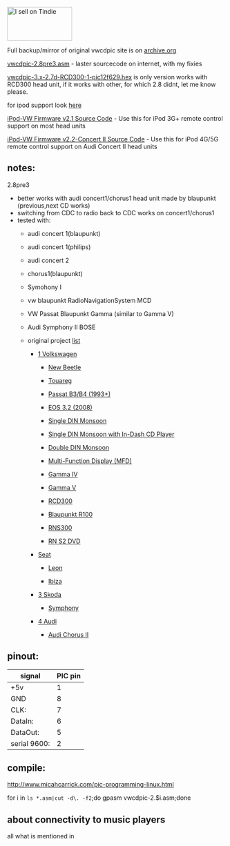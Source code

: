 <a href="https://www.tindie.com/stores/tomaskovacik/?ref=offsite_badges&utm_source=sellers_tomaskovacik&utm_medium=badges&utm_campaign=badge_medium"><img src="https://d2ss6ovg47m0r5.cloudfront.net/badges/tindie-mediums.png" alt="I sell on Tindie" width="150" height="78"></a>

Full backup/mirror of original vwcdpic site is on <a href="https://web.archive.org/web/20110817024153/http://www.k9spud.com/vwcdpic/">archive.org</a>

<a href="https://github.com/tomaskovacik/vwcdpic/blob/master/vwcdpic-2.8pre3.asm">vwcdpic-2.8pre3.asm</a> - laster sourcecode on internet, with my fixies
	
<a href="https://raw.githubusercontent.com/tomaskovacik/vwcdpic/master/vwcdpic-3.x-2.7d-RCD300-1-pic12f629.hex">vwcdpic-3.x-2.7d-RCD300-1-pic12f629.hex</a> is only version works with RCD300 head unit, if it works with other, for which 2.8 didnt, let me know please.

for ipod support look <a href="https://web.archive.org/web/20090427105500/http://www.k9spud.com/vwcdpic/devel/vwcdpic3/flash/">here</a>

<a href="https://web.archive.org/web/20090427105500/http://www.k9spud.com/vwcdpic/devel/vwcdpic-2.7d/ipod-vw-2.1.asm">iPod-VW Firmware v2.1 Source Code</a> - Use this for iPod 3G+ remote control support on most head units

<a href="https://web.archive.org/web/20090427105500/http://www.k9spud.com/vwcdpic/devel/vwcdpic3/flash/ipod-vw-2.2/ipod-vw-2.2.ConcertII_G5-3.x.asm">iPod-VW Firmware v2.2-Concert II Source Code</a> - Use this for iPod 4G/5G remote control support on Audi Concert II head units 

notes:
-------
2.8pre3
- better works with audi concert1/chorus1 head unit made by blaupunkt (previous,next CD works)
- switching from CDC to radio back to CDC works on concert1/chorus1
- tested with:
	- audi concert 1(blaupunkt)
	- audi concert 1(philips)
	- audi concert 2
	- chorus1(blaupunkt)
	- Symohony I
	- vw blaupunkt RadioNavigationSystem MCD
	- VW Passat Blaupunkt Gamma (similar to Gamma V)
	- Audi Symphony II BOSE
	- original project <a href="https://web.archive.org/web/20110811154456/http://www.k9spud.com/wiki/VWCDPIC:Compatible_Head_Units">list</a>
	
		- <a href="https://web.archive.org/web/20110811154456/http://www.k9spud.com/wiki/VWCDPIC:Compatible_Head_Units#Volkswagen"><span class="tocnumber">1 <span class="toctext">Volkswagen</a>
		
			- <a href="https://web.archive.org/web/20110811154456/http://www.k9spud.com/wiki/VWCDPIC:Compatible_Head_Units#New_Beetle">New Beetle</a>
			
			- <a href="https://web.archive.org/web/20110811154456/http://www.k9spud.com/wiki/VWCDPIC:Compatible_Head_Units#Touareg">Touareg</a>
			
			- <a href="https://web.archive.org/web/20110811154456/http://www.k9spud.com/wiki/VWCDPIC:Compatible_Head_Units#Passat_B3.2FB4_.281993.2B.29">Passat B3/B4 (1993+)</a>
			
			- <a href="https://web.archive.org/web/20110811154456/http://www.k9spud.com/wiki/VWCDPIC:Compatible_Head_Units#EOS_3.2_.282008.29">EOS 3.2 (2008)</a>
			
			- <a href="https://web.archive.org/web/20110811154456/http://www.k9spud.com/wiki/VWCDPIC:Compatible_Head_Units#Single_DIN_Monsoon">Single DIN Monsoon</a>
			
			- <a href="https://web.archive.org/web/20110811154456/http://www.k9spud.com/wiki/VWCDPIC:Compatible_Head_Units#Single_DIN_Monsoon_with_In-Dash_CD_Player">Single DIN Monsoon with In-Dash CD Player</a>
			
			- <a href="https://web.archive.org/web/20110811154456/http://www.k9spud.com/wiki/VWCDPIC:Compatible_Head_Units#Double_DIN_Monsoon">Double DIN Monsoon</a>
			
			- <a href="https://web.archive.org/web/20110811154456/http://www.k9spud.com/wiki/VWCDPIC:Compatible_Head_Units#Multi-Function_Display_.28MFD.29">Multi-Function Display (MFD)</a>
			
			- <a href="https://web.archive.org/web/20110811154456/http://www.k9spud.com/wiki/VWCDPIC:Compatible_Head_Units#Gamma_IV">Gamma IV</a>
			
			- <a href="https://web.archive.org/web/20110811154456/http://www.k9spud.com/wiki/VWCDPIC:Compatible_Head_Units#Gamma_V">Gamma V</a>
			
			- <a href="https://web.archive.org/web/20110811154456/http://www.k9spud.com/wiki/VWCDPIC:Compatible_Head_Units#RCD300">RCD300</a>
			
			- <a href="https://web.archive.org/web/20110811154456/http://www.k9spud.com/wiki/VWCDPIC:Compatible_Head_Units#Blaupunkt_R100">Blaupunkt R100</a>
			
			- <a href="https://web.archive.org/web/20110811154456/http://www.k9spud.com/wiki/VWCDPIC:Compatible_Head_Units#RNS300">RNS300</a>
			
			- <a href="https://web.archive.org/web/20110811154456/http://www.k9spud.com/wiki/VWCDPIC:Compatible_Head_Units#RN_S2_DVD">RN S2 DVD</a>

		- <a href="https://web.archive.org/web/20110811154456/http://www.k9spud.com/wiki/VWCDPIC:Compatible_Head_Units#Seat">Seat</a>
		
			- <a href="https://web.archive.org/web/20110811154456/http://www.k9spud.com/wiki/VWCDPIC:Compatible_Head_Units#Leon">Leon</a>
			
			- <a href="https://web.archive.org/web/20110811154456/http://www.k9spud.com/wiki/VWCDPIC:Compatible_Head_Units#Ibiza">Ibiza</a>
			

		- <a href="https://web.archive.org/web/20110811154456/http://www.k9spud.com/wiki/VWCDPIC:Compatible_Head_Units#Skoda"><span class="tocnumber">3 <span class="toctext">Skoda</a>
		
			- <a href="https://web.archive.org/web/20110811154456/http://www.k9spud.com/wiki/VWCDPIC:Compatible_Head_Units#Symphony">Symphony</a>

		- <a href="https://web.archive.org/web/20110811154456/http://www.k9spud.com/wiki/VWCDPIC:Compatible_Head_Units#Audi"><span class="tocnumber">4 <span class="toctext">Audi</a>
		
			- <a href="https://web.archive.org/web/20110811154456/http://www.k9spud.com/wiki/VWCDPIC:Compatible_Head_Units#Audi_Chorus_II">Audi Chorus II</a>


pinout:
--------------------
| signal        | PIC pin  |
|---------------|----------|
| +5v           | 1 |
| GND           | 8 |
| CLK:          | 7 |
| DataIn:       | 6 |
| DataOut:      | 5 |
| serial 9600:  | 2 |

compile:
---------

http://www.micahcarrick.com/pic-programming-linux.html

for i in `ls *.asm|cut -d\. -f2`;do gpasm vwcdpic-2.$i.asm;done

about connectivity to music players
---------------------------------------------

all what is mentioned in 

